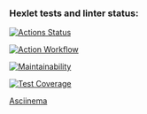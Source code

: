 ### Hexlet tests and linter status:
[![Actions Status](https://github.com/JaroslavRusanov/frontend-project-46/actions/workflows/hexlet-check.yml/badge.svg)](https://github.com/JaroslavRusanov/frontend-project-46/actions)

[![Action Workflow](https://github.com/JaroslavRusanov/frontend-project-46/actions/workflows/nodejs.yml/badge.svg)](https://github.com/JaroslavRusanov/frontend-project-46/actions/workflows/nodejs.yml/badge.svg)

[![Maintainability](https://api.codeclimate.com/v1/badges/f30e374893fe4917e448/maintainability)](https://codeclimate.com/github/JaroslavRusanov/frontend-project-46/maintainability)

[![Test Coverage](https://api.codeclimate.com/v1/badges/f30e374893fe4917e448/test_coverage)](https://codeclimate.com/github/JaroslavRusanov/frontend-project-46/test_coverage)

[Asciinema](https://asciinema.org/a/630791)